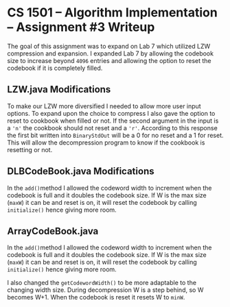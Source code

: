# CS 1501 – Algorithm Implementation – Assignment #3 Writeup

The goal of this assignment was to expand on Lab 7 which utilized LZW compression and expansion. I expanded Lab 7 by allowing the codebook size to increase beyond `4096` entries and allowing the option to reset the codebook if it is completely filled.

## LZW.java Modifications

To make our LZW more diversified I needed to allow more user input options. To expand upon the choice to compress I also gave the option to reset to cookbook when filled or not. If the second argument in the input is a `'n'` the cookbook should not reset and a `'r'`. According to this response the first bit written into `BinaryStdOut` will be a 0 for no reset and a 1 for reset. This will allow the decompression program to know if the cookbook is resetting or not.

## DLBCodeBook.java Modifications

In the `add()`method I allowed the codeword width to increment when the codebook is full and it doubles the codebook size.	If W is the max size (`maxW`) it can be and reset is on, it will reset the codebook by calling `initialize()` hence giving more room.

## ArrayCodeBook.java

In the `add()`method I allowed the codeword width to increment when the codebook is full and it doubles the codebook size.	If W is the max size (`maxW`) it can be and reset is on, it will reset the codebook by calling `initialize()` hence giving more room.

I also changed the `getCodewordWidth()` to be more adaptable to the changing width size. During decompression W is a step behind, so W becomes W+1. When the codebook is reset it resets W to `minW`. 